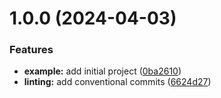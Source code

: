 # 1.0.0 (2024-04-03)


### Features

* **example:** add initial project ([0ba2610](https://github.com/cduggan-reapit/action-test/commit/0ba2610775b759a007eff343e55834e7b517c570))
* **linting:** add conventional commits ([6624d27](https://github.com/cduggan-reapit/action-test/commit/6624d27c16cd99e1c1dfcf98645ed016bf4d4223))
